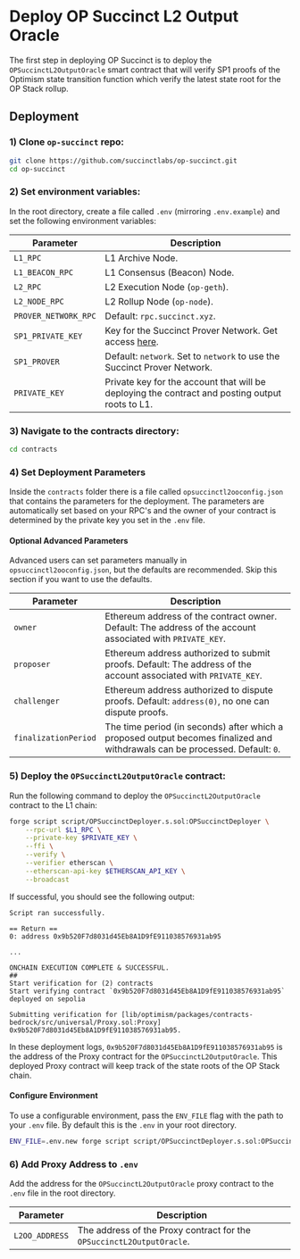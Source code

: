 # Deploy OP Succinct L2 Output Oracle

The first step in deploying OP Succinct is to deploy the `OPSuccinctL2OutputOracle` smart contract that will verify SP1 proofs of the Optimism state transition function which verify the latest state root for the OP Stack rollup.

## Deployment

### 1) Clone `op-succinct` repo:

```bash
git clone https://github.com/succinctlabs/op-succinct.git
cd op-succinct
```

### 2) Set environment variables:

In the root directory, create a file called `.env` (mirroring `.env.example`) and set the following environment variables:

| Parameter | Description |
|-----------|-------------|
| `L1_RPC` | L1 Archive Node. |
| `L1_BEACON_RPC` | L1 Consensus (Beacon) Node. |
| `L2_RPC` | L2 Execution Node (`op-geth`). |
| `L2_NODE_RPC` | L2 Rollup Node (`op-node`). |
| `PROVER_NETWORK_RPC` | Default: `rpc.succinct.xyz`. |
| `SP1_PRIVATE_KEY` | Key for the Succinct Prover Network. Get access [here](https://docs.succinct.xyz/generating-proofs/prover-network). |
| `SP1_PROVER` | Default: `network`. Set to `network` to use the Succinct Prover Network. |
| `PRIVATE_KEY` | Private key for the account that will be deploying the contract and posting output roots to L1. |

### 3) Navigate to the contracts directory:

```bash
cd contracts
```

### 4) Set Deployment Parameters

Inside the `contracts` folder there is a file called `opsuccinctl2ooconfig.json` that contains the parameters for the deployment. The parameters are automatically set based on your RPC's and the owner of your contract is determined by the private key you set in the `.env` file.

#### Optional Advanced Parameters

Advanced users can set parameters manually in `opsuccinctl2ooconfig.json`, but the defaults are recommended. Skip this section if you want to use the defaults.

| Parameter | Description |
|-----------|-------------|
| `owner` | Ethereum address of the contract owner. Default: The address of the account associated with `PRIVATE_KEY`. |
| `proposer` | Ethereum address authorized to submit proofs. Default: The address of the account associated with `PRIVATE_KEY`. |
| `challenger` | Ethereum address authorized to dispute proofs. Default: `address(0)`, no one can dispute proofs. |
| `finalizationPeriod` | The time period (in seconds) after which a proposed output becomes finalized and withdrawals can be processed. Default: `0`. |

### 5) Deploy the `OPSuccinctL2OutputOracle` contract:

Run the following command to deploy the `OPSuccinctL2OutputOracle` contract to the L1 chain:

```bash
forge script script/OPSuccinctDeployer.s.sol:OPSuccinctDeployer \
    --rpc-url $L1_RPC \
    --private-key $PRIVATE_KEY \
    --ffi \
    --verify \
    --verifier etherscan \
    --etherscan-api-key $ETHERSCAN_API_KEY \
    --broadcast
```

If successful, you should see the following output:

```
Script ran successfully.

== Return ==
0: address 0x9b520F7d8031d45Eb8A1D9fE911038576931ab95

...

ONCHAIN EXECUTION COMPLETE & SUCCESSFUL.
##
Start verification for (2) contracts
Start verifying contract `0x9b520F7d8031d45Eb8A1D9fE911038576931ab95` deployed on sepolia

Submitting verification for [lib/optimism/packages/contracts-bedrock/src/universal/Proxy.sol:Proxy] 0x9b520F7d8031d45Eb8A1D9fE911038576931ab95.
```

In these deployment logs, `0x9b520F7d8031d45Eb8A1D9fE911038576931ab95` is the address of the Proxy contract for the `OPSuccinctL2OutputOracle`. This deployed Proxy contract will keep track of the state roots of the OP Stack chain.

#### Configure Environment

To use a configurable environment, pass the `ENV_FILE` flag with the path to your `.env` file. By default this is the `.env` in your root directory.

```bash
ENV_FILE=.env.new forge script script/OPSuccinctDeployer.s.sol:OPSuccinctDeployer ...
```

### 6) Add Proxy Address to `.env`

Add the address for the `OPSuccinctL2OutputOracle` proxy contract to the `.env` file in the root directory.

| Parameter | Description |
|-----------|-------------|
| `L2OO_ADDRESS` | The address of the Proxy contract for the `OPSuccinctL2OutputOracle`. |